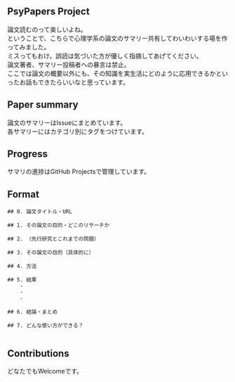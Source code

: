 ## PsyPapers Project

論文読むのって楽しいよね。   
ということで、こちらで心理学系の論文のサマリー共有してわいわいする場を作ってみました。  
ミスってもおけ。誤読は気づいた方が優しく指摘してあげてください。  
論文著者、サマリー投稿者への暴言は禁止。  
ここでは論文の概要以外にも、その知識を実生活にどのように応用できるかといったお話もできたらいいなと思っています。

## Paper summary

論文のサマリーはIssueにまとめています。  
各サマリーにはカテゴリ別にタグをつけています。  

## Progress
サマリの進捗はGitHub Projectsで管理しています。  

## Format

```
## 0. 論文タイトル・URL

## 1. その論文の目的・どこのリサーチか

## 2. （先行研究とこれまでの問題）

## 3. その論文の目的（具体的に）

## 4. 方法

## 5. 結果
	- 
	-
	-
	
## 6. 結論・まとめ

## 7. どんな使い方ができる？


```

## Contributions
どなたでもWelcomeです。  
